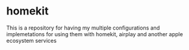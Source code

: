# homekit

This is a repository for having my multiple configurations and implemetations for using them with homekit, airplay and another apple ecosystem services
